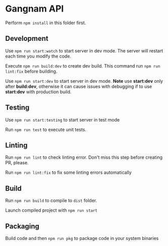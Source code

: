 # Gangnam API

Perform `npm install` in this folder first.

## Development

Use `npm run start:watch` to start server in dev mode. The server will restart each time you modify the code.

Execute `npm run build:dev` to create dev build. This command run `npm run lint:fix` before building.

Use `npm run start:dev` to start server in dev mode. **Note** use **start:dev** only after **build:dev**, 
otherwise it can cause issues with debugging if to use **start:dev** with production build.  

## Testing

Use `npm run start:testing` to start server in test mode

Run `npm run test` to execute unit tests.

## Linting

Run `npm run lint` to check linting error. Don't miss this step before creating PR, please.

Run `npm run lint:fix` to fix some linting errors automatically

## Build

Run `npm run build` to compile to `dist` folder.

Launch compiled project with `npm run start`

## Packaging

Build code and then `npm run pkg` to package code in your system binaries
